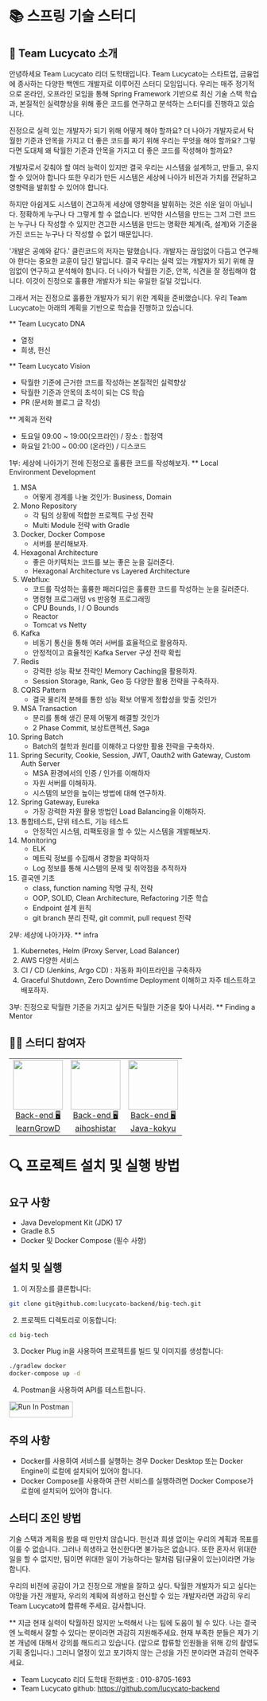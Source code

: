 # 📚 스프링 기술 스터디

## 🍎 Team Lucycato 소개
안녕하세요 Team Lucycato 리더 도학태입니다.
Team Lucycato는 스타트업, 금융업에 종사하는 다양한 백엔드 개발자로
이루어진 스터디 모임입니다. 우리는 매주 정기적으로 온라인, 오프라인 모임을 통해
Spring Framework 기반으로 최신 기술 스택 학습과, 본질적인 실력향상을 위해
좋은 코드를 연구하고 분석하는 스터디를 진행하고 있습니다.

진정으로 실력 있는 개발자가 되기 위해 어떻게 해야 할까요?
더 나아가 개발자로서 탁월한 기준과 안목을 가지고 더 좋은 코드를 짜기 위해 우리는 무엇을 해야 할까요?
그렇다면 도대체 왜 탁월한 기준과 안목을 가지고 더 좋은 코드를 작성해야 할까요?
 
개발자로서 갖춰야 할 여러 능력이 있지만 결국 우리는 시스템을 설계하고, 만들고, 유지 할 수 있어야 합니다
또한 우리가 만든 시스템은 세상에 나아가 비전과 가치를 전달하고 영향력을 발휘할 수 있어야 합니다.

하지만 아쉽게도 시스템이 견고하게 세상에 영향력을 발휘하는 것은 쉬운 일이 아닙니다. 정확하게 누구나 다 그렇게 할 수 없습니다.
빈약한 시스템을 만드는 그저 그런 코드는 누구나 다 작성할 수 있지만 견고한 시스템을 만드는 명확한 체계(즉, 설계)와
기준을 가진 코드는 누구나 다 작성할 수 없기 때문입니다.

'개발은 공예와 같다.' 클린코드의 저자는 말했습니다.
개발자는 끊임없이 다듬고 연구해야 한다는 중요한 교훈이 담긴 말입니다.
결국 우리는 실력 있는 개발자가 되기 위해 끊임없이 연구하고 분석해야 합니다.
더 나아가 탁월한 기준, 안목, 식견을 잘 정립해야 합니다. 이것이 진정으로
훌륭한 개발자가 되는 유일한 길일 것입니다.

그래서 저는 진정으로 훌륭한 개발자가 되기 위한 계획을 준비했습니다.
우리 Team Lucycato는 아래의 계획을 기반으로 학습을 진행하고 있습니다.

** Team Lucycato DNA
 - 열정
 - 희생, 헌신

** Team Lucycato Vision
- 탁월한 기준에 근거한 코드를 작성하는 본질적인 실력향상
- 탁월한 기준과 안목의 초석이 되는 CS 학습
- PR (문서화 블로그 글 작성) 

** 계획과 전략
   - 토요일 09:00 ~ 19:00(오프라인) / 장소 : 합정역
   - 화요일 21:00 ~ 00:00 (온라인)  / 디스코드

1부: 세상에 나아가기 전에 진정으로 훌륭한 코드를 작성해보자.
** Local Environment Development
1. MSA 
	- 어떻게 경계를 나눌 것인가: Business, Domain
2. Mono Repository
	- 각 팀의 상황에 적합한 프로젝트 구성 전략
	- Multi Module 전략 with Gradle
3. Docker, Docker Compose
	- 서버를 분리해보자.
4. Hexagonal Architecture 
	- 좋은 아키텍처는 코드를 보는 좋은 눈을 길러준다.
	- Hexagonal Architecture vs Layered Architecture
5. Webflux: 
	- 코드를 작성하는 훌륭한 패러다임은 훌륭한 코드를 작성하는 눈을 길러준다.
	- 명령형 프로그래밍 vs 반응형 프로그래밍
	- CPU Bounds, I / O Bounds
	- Reactor
	- Tomcat vs Netty
6. Kafka
	- 비동기 통신을 통해 여러 서버를 효율적으로 활용하자.
	- 안정적이고 효율적인 Kafka Server 구성 전략 확립
7. Redis
    - 강력한 성능 확보 전략인 Memory Caching을 활용하자.
    - Session Storage, Rank, Geo 등 다양한 활용 전략을 구축하자.
8. CQRS Pattern
	- 결국 물리적 분해를 통한 성능 확보 어떻게 정합성을 맞출 것인가
9. MSA Transaction
	- 분리를 통해 생긴 문제 어떻게 해결할 것인가
	- 2 Phase Commit, 보상트랜젝션, Saga
10. Spring Batch
	- Batch의 철학과 원리를 이해하고 다양한 활용 전략을 구축하자.
11. Spring Security, Cookie, Session, JWT, Oauth2  with Gateway, Custom Auth Server
	- MSA 환경에서의 인증 / 인가를 이해하자
	- 자원 서버를 이해하자.
	- 시스템의 보안을 높이는 방법에 대해 연구하자.
12. Spring Gateway, Eureka
	- 가장 강력한 자원 활용 방법인 Load Balancing을 이해하자.
13. 통합테스트, 단위 테스트, 기능 테스트
	- 안정적인 시스템, 리팩토링을 할 수 있는 시스템을 개발해보자.
14. Monitoring
	 - ELK
	 - 메트릭 정보를 수집해서 경향을 파악하자
	 - Log 정보를 통해 시스템의 문제 및 취약점을 추적하자
15. 결국엔 기초
	- class, function naming 작명 규칙, 전략
	- OOP, SOLID, Clean Architecture, Refactoring 기준 학습
	- Endpoint 설계 원칙 
	- git branch 분리 전략, git commit, pull request 전략

2부: 세상에 나아가자.
** infra
1. Kubernetes, Helm (Proxy Server, Load Balancer)
2. AWS 다양한 서비스
3. CI / CD (Jenkins, Argo CD) : 자동화 파이프라인을 구축하자
4. Graceful Shutdown, Zero Downtime Deployment 이해하고 자주 테스트하고 배포하자.

3부: 진정으로 탁월한 기준을 가지고 싶거든 탁월한 기준을 찾아 나서라.
** Finding a Mentor

## 🧑‍💻 스터디 참여자

<table>

<tr>
  <td align=center>
  <a href="https://github.com/learnGrowD">
  <img src="https://avatars.githubusercontent.com/u/104897960?v=4" width="100px"  />
  <br/>
  Back-end 🖥
  <br/>
  learnGrowD
  </a>
  </td>
    
  <td align=center>
  <a href="https://github.com/aihoshistar">
  <img src="https://avatars.githubusercontent.com/u/45850400?v=4" width="100px"  />
  <br/>
  Back-end 🖥
  <br/>
  aihoshistar
  </a>
  </td>

  <td align=center>
  <a href="https://github.com/Java-kokyu">
  <img src="https://avatars.githubusercontent.com/u/85613861?v=4" width="100px"  />
  <br/>
  Back-end 🖥
  <br/>
  Java-kokyu
  </a>
  </td>
</tr>
</table>

# 🔍 프로젝트 설치 및 실행 방법

## 요구 사항

- Java Development Kit (JDK) 17
- Gradle 8.5
- Docker 및 Docker Compose (필수 사항)

## 설치 및 실행

1. 이 저장소를 클론합니다:

```bash
git clone git@github.com:lucycato-backend/big-tech.git
```

2. 프로젝트 디렉토리로 이동합니다:

```bash
cd big-tech
```

3. Docker Plug in을 사용하여 프로젝트를 빌드 및 이미지를 생성합니다:

```bash
./gradlew docker
docker-compose up -d
```

4. Postman을 사용하여 API를 테스트합니다.

[<img src="https://run.pstmn.io/button.svg" alt="Run In Postman" style="width: 128px; height: 32px;">](https://god.gw.postman.com/run-collection/11284346-749022bb-df2b-4deb-bfb7-3c0c2cd247a8?action=collection%2Ffork&source=rip_markdown&collection-url=entityId%3D11284346-749022bb-df2b-4deb-bfb7-3c0c2cd247a8%26entityType%3Dcollection%26workspaceId%3Dfd9e4cc7-7ad5-4b10-a541-37c9f79e5c66)

## 주의 사항

- Docker를 사용하여 서비스를 실행하는 경우 Docker Desktop 또는 Docker Engine이 로컬에 설치되어 있어야 합니다.
- Docker Compose를 사용하여 관련 서비스를 실행하려면 Docker Compose가 로컬에 설치되어 있어야 합니다.

## 스터디 조인 방법

기술 스택과 계획을 봤을 때 만만치 않습니다. 헌신과 희생 없이는 우리의 계획과 목표를 이룰 수 없습니다. 그러나 희생하고 헌신한다면 불가능은 없습니다.
또한 혼자서 위대한 일을 할 수 없지만, 팀이면 위대한 일이 가능하다는 말처럼 팀(규율이 있는)이라면 가능합니다.

우리의 비전에 공감이 가고 진정으로 개발을 잘하고 싶다. 탁월한 개발자가 되고 싶다는 야망을 가진 개발자,
우리의 계획에 희생하고 헌신할 수 있는 개발자라면 과감히 우리 Team Lucycato에 합류해 주세요. 감사합니다.

** 지금 현재 실력이 탁월하진 않지만 노력해서 나는 팀에 도움이 될 수 있다.
나는 결국엔 노력해서 잘할 수 있다는 분이라면 과감히 지원해주세요.
현재 부족한 분들은 제가 기본 개념에 대해서 강의를 해드리고 있습니다. (앞으로 합류할 인원들을 위해 강의 촬영도 기획 중입니다.)
그러니 열정이 있고 포기하지 않는 근성을 가진 분이라면 과감히 연락주세요.

- Team Lucycato 리더 도학태 전화번호 : 010-8705-1693
- Team Lucycato github: https://github.com/lucycato-backend
